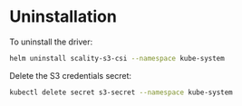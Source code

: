 # Uninstallation

To uninstall the driver:

```bash
helm uninstall scality-s3-csi --namespace kube-system
```

Delete the S3 credentials secret:

```bash
kubectl delete secret s3-secret --namespace kube-system
```

